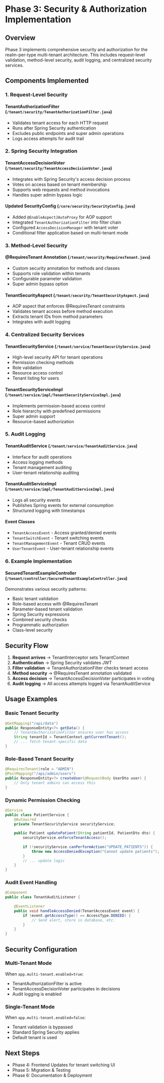 # Phase 3: Security & Authorization Implementation

## Overview

Phase 3 implements comprehensive security and authorization for the realm-per-type multi-tenant architecture. This includes request-level validation, method-level security, audit logging, and centralized security services.

## Components Implemented

### 1. Request-Level Security

#### TenantAuthorizationFilter (`/tenant/security/TenantAuthorizationFilter.java`)
- Validates tenant access for each HTTP request
- Runs after Spring Security authentication
- Excludes public endpoints and super admin operations
- Logs access attempts for audit trail

### 2. Spring Security Integration

#### TenantAccessDecisionVoter (`/tenant/security/TenantAccessDecisionVoter.java`)
- Integrates with Spring Security's access decision process
- Votes on access based on tenant membership
- Supports web requests and method invocations
- Handles super admin bypass logic

#### Updated SecurityConfig (`/core/security/SecurityConfig.java`)
- Added `@EnableAspectJAutoProxy` for AOP support
- Integrated `TenantAuthorizationFilter` into filter chain
- Configured `AccessDecisionManager` with tenant voter
- Conditional filter application based on multi-tenant mode

### 3. Method-Level Security

#### @RequiresTenant Annotation (`/tenant/security/RequiresTenant.java`)
- Custom security annotation for methods and classes
- Supports role validation within tenants
- Configurable parameter validation
- Super admin bypass option

#### TenantSecurityAspect (`/tenant/security/TenantSecurityAspect.java`)
- AOP aspect that enforces @RequiresTenant constraints
- Validates tenant access before method execution
- Extracts tenant IDs from method parameters
- Integrates with audit logging

### 4. Centralized Security Services

#### TenantSecurityService (`/tenant/service/TenantSecurityService.java`)
- High-level security API for tenant operations
- Permission checking methods
- Role validation
- Resource access control
- Tenant listing for users

#### TenantSecurityServiceImpl (`/tenant/service/impl/TenantSecurityServiceImpl.java`)
- Implements permission-based access control
- Role hierarchy with predefined permissions
- Super admin support
- Resource-based authorization

### 5. Audit Logging

#### TenantAuditService (`/tenant/service/TenantAuditService.java`)
- Interface for audit operations
- Access logging methods
- Tenant management auditing
- User-tenant relationship auditing

#### TenantAuditServiceImpl (`/tenant/service/impl/TenantAuditServiceImpl.java`)
- Logs all security events
- Publishes Spring events for external consumption
- Structured logging with timestamps

#### Event Classes
- `TenantAccessEvent` - Access granted/denied events
- `TenantSwitchEvent` - Tenant switching events
- `TenantManagementEvent` - Tenant CRUD events
- `UserTenantEvent` - User-tenant relationship events

### 6. Example Implementation

#### SecuredTenantExampleController (`/tenant/controller/SecuredTenantExampleController.java`)
Demonstrates various security patterns:
- Basic tenant validation
- Role-based access with @RequiresTenant
- Parameter-based tenant validation
- Spring Security expressions
- Combined security checks
- Programmatic authorization
- Class-level security

## Security Flow

1. **Request arrives** → TenantInterceptor sets TenantContext
2. **Authentication** → Spring Security validates JWT
3. **Filter validation** → TenantAuthorizationFilter checks tenant access
4. **Method security** → @RequiresTenant annotation validated
5. **Access decision** → TenantAccessDecisionVoter participates in voting
6. **Audit logging** → All access attempts logged via TenantAuditService

## Usage Examples

### Basic Tenant Security
```java
@GetMapping("/api/data")
public ResponseEntity<?> getData() {
    // TenantAuthorizationFilter ensures user has access
    String tenantId = TenantContext.getCurrentTenant();
    // ... fetch tenant-specific data
}
```

### Role-Based Tenant Security
```java
@RequiresTenant(role = "ADMIN")
@PostMapping("/api/admin/users")
public ResponseEntity<?> createUser(@RequestBody UserDto user) {
    // Only tenant admins can access this
}
```

### Dynamic Permission Checking
```java
@Service
public class PatientService {
    @Autowired
    private TenantSecurityService securityService;
    
    public Patient updatePatient(String patientId, PatientDto dto) {
        securityService.enforceTenantAccess();
        
        if (!securityService.canPerformAction("UPDATE_PATIENTS")) {
            throw new AccessDeniedException("Cannot update patients");
        }
        // ... update logic
    }
}
```

### Audit Event Handling
```java
@Component
public class TenantAuditListener {
    
    @EventListener
    public void handleAccessDenied(TenantAccessEvent event) {
        if (event.getAccessType() == AccessType.DENIED) {
            // Send alert, store in database, etc.
        }
    }
}
```

## Security Configuration

### Multi-Tenant Mode
When `app.multi-tenant.enabled=true`:
- TenantAuthorizationFilter is active
- TenantAccessDecisionVoter participates in decisions
- Audit logging is enabled

### Single-Tenant Mode
When `app.multi-tenant.enabled=false`:
- Tenant validation is bypassed
- Standard Spring Security applies
- Default tenant is used

## Next Steps

- Phase 4: Frontend Updates for tenant switching UI
- Phase 5: Migration & Testing
- Phase 6: Documentation & Deployment
